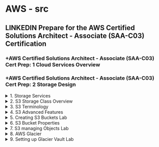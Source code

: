 # AWS - src

## LINKEDIN Prepare for the AWS Certified Solutions Architect - Associate (SAA-C03) Certification

### +AWS Certified Solutions Architect - Associate (SAA-C03) Cert Prep: 1 Cloud Services Overview

### +AWS Certified Solutions Architect - Associate (SAA-C03) Cert Prep: 2 Storage Design

<details>
<summary>1. Storage Services </summary>

# Storage Services

AWS offers a variety of storage services, requiring understanding to choose the right ones.

- Simple Storage Service (S3)
- Glacier
- CloudFront
- Elastic Block Store (EBS)
- The Storage Gateway 
- The Snow Family
- Databases

## Simple Storage Service (S3)

- Simple Storage Service (S3) is a primary service for general storage needs.
- It was one of the first storage services that Amazon ever offered with AWS.
- File storage, akin to S3 object storage, deals with objects or chunks of information.
- With file storage, we're dealing with objects, or chunks of information.
- AWS uses something similar to file storage with S3 called object storage, so they treat a file like an object.
- File storage is used all the time on our local networks with NAS devices. So, if you've ever connected a network-attached-storage device to your network, even at home, and you put files on there, you are using file-based storage.
- Now, within that NAS device, you don't actually access it at the allocation vector level, or the block or sector level. Instead, you're dealing with it as a file, or in S3 terminology, as an object.

## Glacier

- Glacier is suitable for archiving large amounts of data not frequently accessed.
- Glacier is for that archival data, someplace to put a large amount of data that you want to keep for a long time, but you're not necessarily worried about accessing it frequently or instantly.

## CloudFront

- CloudFront optimizes content delivery by caching data near users.
- CloudFront is about getting the stuff close to your users.
- It is simply making sure that web information, this kind of data that's accessed frequently by your website visitors, is cached at an Edge location that's near the customer.

## Elastic Block Store (EBS)

- Elastic Block Store (EBS) provides fast block-level access for instances.
- Block storage, used with EBS, offers data access similar to local hard drives.
- Elastic Block Store is the best storage solution to use for your instances when you want those instances to have very fast block-level access rather than object-level access. S3 is object level.
- It's used on local networks all the time. We use it with ISCSI; internet SCSI, or Fiber channel, et cetera. These are done to connect to storage area networks usually.
- Basically, what we're doing is, across the network, being able to get access to data in a similar way we do to local hard drives.
- AWS can use block storage with virtual machines within the AWS Cloud when you use Elastic Block Store, or EBS.

## The Storage Gateway 

- The Storage Gateway enables accessing cloud storage as if it's local.
- It is basically an appliance that you put on your local network, either a software appliance or a hardware appliance, that acts as a VPN connection into the Amazon Cloud so that you can access your storage as if it's local storage.

## The Snow Family

- The Snow Family assists in migrating massive data to the cloud.
- It is a collection of really three primary products that can be used in order to migrate data from your local data stores into the cloud when you have massive amounts of data that you need to move.

## Databases

- Databases also serve as storage solutions.

# Factors to consider when choosing a Storage Service:

- Consider factors like size, performance, and cost when selecting a storage service.
- Performance includes both access speed and the time it takes for data retrieval.
- Balance performance requirements with cost considerations; Glacier offers cost savings but delayed access.
- Choose storage services based on the urgency of data access and budget constraints.

# #END</details>

<details>
<summary>2. S3 Storage Class Overview </summary>

# S3 Storage Class Overview

- S3 is an AWS storage service focused on object storage.
- Objects are stored within buckets, which can hold files or any data chunks.
- Objects are automatically distributed across at least three Availability Zones for redundancy, except for the 1A class which uses only one zone for lower cost but reduced availability.
- S3 supports encryption and automatic data classification.
- Data classification aids in security and management tasks such as moving data to Glacier based on usage patterns.
- AWS enables direct big data analytics against data stored in S3 buckets without the need for database migration.
- S3 primarily offers object storage, not file storage.
- Different classes of S3 storage provide varying levels of availability and cost.
- Choose the appropriate method for data ingestion based on requirements and constraints.

# Getting Data into S3

## AWS APIs

- AWS APIs allow direct integration into applications for uploading data.

## Amazon Direct Connect

- Amazon Direct Connect establishes VPN connections for data transfer.

## Storage Gateway

- Storage Gateway synchronizes or replicates local data with S3.

## Kinesis Firehose

- Kinesis Firehose facilitates analytical data transfer to S3.

## Transfer Acceleration

- Transfer Acceleration speeds up data uploads globally but at increased cost.

## The Snow Family

- Snowball, Snowball Edge, and Snowmobile offer scalable solutions for data migration.
- Snowmobile is a large trailer capable of storing exabytes of data.
- Snowball Edge can run instances for analytics on-premises before transferring data to AWS.

![image](https://github.com/omeatai/src-aws/assets/32337103/74d73bd8-81bc-4d21-a445-4d92d99aac10)

# #END</details>

<details>
<summary>3. S3 Terminology </summary>

# S3 Terminology

- Buckets: Containers for storing objects in S3, with a default limit per AWS account.
- Regions: Geographic locations where buckets are created, affecting data accessibility and latency.
- Objects: Data stored within buckets, similar to files, but can also include structured data.
- Keys: Logical names of objects within buckets, analogous to file names.
- Object URLs: Unique URLs assigned to each object for internet access.
- Eventual Consistency: Objects may take some time to replicate across availability zones, leading to eventual consistency.
- Static Website Hosting: S3 is suitable for hosting static websites due to quick access and URL accessibility.

# S3 Operations:
- Creating and deleting buckets.
- Writing, reading, and deleting objects.
- Managing object properties.
- Listing keys in buckets.
 
# REST Interface (API):
- Represents S3's API for programming access.
- Utilizes CRUD operations (Create, Read, Update, Delete) mapped to HTTP methods (PUT, POST, GET, DELETE).
- Important for developers but less emphasized in architect or designer certifications.

# #END</details>

<details>
<summary>4. S3 Advanced Features </summary>

# S3 Advanced Features

## Prefixes and Delimiters:

- Used for organizing data within S3 buckets, resembling folder structures.
- Prefixes are strings of characters indicating hierarchy, while delimiters separate prefixes.

## Storage Classes:

- Different options for storing data in S3, including S3 Standard, S3 Infrequent Access, S3 Reduced Redundancy Storage, and Glacier.
- Vary in availability, redundancy, and cost.

![image](https://github.com/omeatai/src-aws/assets/32337103/8347fdc8-d31f-4829-a434-0d81d08d7dcc)

## Object Lifecycle Management:

- Automates the transition of objects between different storage classes over time based on predefined rules.
- Helps optimize costs by moving data to the most suitable storage class as per its usage pattern.

## Encryption:

- Server-side Encryption: AWS encrypts objects after upload and decrypts them upon access automatically.
- Client-side Encryption: Objects are encrypted locally before upload, ensuring security during transit.

## Versioning:

- Enables the storage of multiple versions of objects within S3 buckets.
- Once enabled, cannot be disabled, but can be suspended to prevent new versions from being created.

## Additional Features:

- Multifactor Authentication Delete (MFA Delete): Requires additional authentication (e.g., code sent to phone) to delete objects, enhancing security.
- Multipart Upload: Accelerates uploads of large files by splitting them into multiple parts for faster transmission and reassembly.
- Range GETs: Allows retrieval of specific portions of large files within S3 objects.
- Cross-Region Replication: Replicates data between S3 buckets in different AWS regions to ensure data durability and availability.
- Logging and Event Notifications: Logs actions performed on buckets and sends notifications for specified events, facilitating monitoring and management.
- Understanding these advanced features is crucial for effectively managing and optimizing S3 storage for various use cases and cost-efficiency.

# #END</details>

<details>
<summary>5. Creating S3 Buckets Lab </summary>

# Creating S3 Buckets Lab

- Everything related to Amazon S3 can be managed through the GUI interface of the AWS Management Console.

## Creating a Bucket:

- Navigate to the S3 management console.
- Click on "Create Bucket".
- Choose a DNS compliant bucket name, ensuring uniqueness globally across all of Amazon S3.
- Configure properties such as versioning, logging, tags, encryption, and access permissions.
- Review the settings and create the bucket.

## Bucket Properties:

- After creating the bucket, explore its properties, including options like versioning, server access logs, static website hosting, object-level logging, default encryption, tags, and more.
- Properties can be configured both during the creation process and afterward.

## Versioning:

- Enable versioning to store multiple versions of objects in the bucket.
- Once enabled, versioning cannot be disabled; it can only be suspended.

## Conclusion:

- Basic process of creating an S3 bucket involves choosing a unique name, configuring properties, and reviewing settings before creation.
- Further customization options include exploring bucket properties and enabling features like versioning for data management and security.

## Lab

![image](https://github.com/omeatai/src-aws/assets/32337103/3a2ce10b-a4e5-4793-8b7b-5819e9c01669)
![image](https://github.com/omeatai/src-aws/assets/32337103/4cf9ef63-9e59-44ab-8801-755382a519af)
![image](https://github.com/omeatai/src-aws/assets/32337103/b10d28ec-12b6-4bb0-a573-2ca2b79a2bb0)
![image](https://github.com/omeatai/src-aws/assets/32337103/b864b0f6-d911-4382-b5e9-7807a2d0eb60)
![image](https://github.com/omeatai/src-aws/assets/32337103/a3250eaa-147b-4e2d-9dc3-b2ec53e1c33a)
![image](https://github.com/omeatai/src-aws/assets/32337103/244157b4-9477-4878-a07a-56b048eb6f8c)
![image](https://github.com/omeatai/src-aws/assets/32337103/53e0b407-8933-4416-8c81-81c6e88298df)
![image](https://github.com/omeatai/src-aws/assets/32337103/86c681e9-f71c-4a57-a0a6-8fea87b5fb0e)
![image](https://github.com/omeatai/src-aws/assets/32337103/bc2b0e52-37bd-4c70-82b4-3dc6104e93a7)
![image](https://github.com/omeatai/src-aws/assets/32337103/c13b7c2a-412b-42f9-b13b-1fb3d8e60254)
![image](https://github.com/omeatai/src-aws/assets/32337103/28356447-5458-4e83-8fe0-5e9733167da8)
![image](https://github.com/omeatai/src-aws/assets/32337103/7df4a408-05c0-4388-abcb-76a202b0b7a2)

# #END</details>

<details>
<summary>6. S3 Bucket Properties </summary>

# S3 Bucket Properties

## Static Web Hosting:

- Allows hosting a static website within an S3 bucket by uploading HTML, image, and audio files.
- Can be enabled through the S3 management console, providing a URL for accessing the website.
- Consider using DNS redirection for a friendlier URL.

## Encryption:

- Two options available: AES and KMS.
- AES: Keys managed fully by AWS, simpler setup.
- KMS: Keys managed through Key Management Service, offering more management flexibility.
- Both options provide server-side encryption for stored objects.
  
## Tags:
- Customizable metadata for organizing and managing buckets.
- Useful for categorizing buckets based on departments, purposes, etc.

## Permissions:

- Managed at both bucket and object levels.
- Bucket-level permissions inherited by objects.
- Account permissions: Control access for the AWS account.
- Public access: Allows anonymous access with specified permissions (listing, reading, writing).
- Bucket policy: JSON-based policy for fine-grained access control.
- CORS (Cross-Origin Resource Sharing): Used for web application frameworks.

## Management:
- Lifecycle rules: Automate transitions and expiration of objects based on specified criteria (prefixes, tags, storage class transitions, expiration).
- Replication: Cross-region replication for redundancy and disaster recovery.
- Analytics, metrics, and inventory: Monitoring and analysis tools for bucket management.

## Conclusion:

- S3 bucket properties play a crucial role in managing objects effectively.
- Options include hosting static websites, encryption, tagging, permissions management, and lifecycle rules.
- Understanding and configuring these properties ensures efficient and secure storage and access of objects within S3 buckets.

## POLICY JSON DOCUMENT

```json
{
  "Version": "2012-10-17",
  "Statement": [
    {
      "Sid": "Stmt1710784997612",
      "Action": "s3:*",
      "Effect": "Allow",
      "Resource": "arn:aws:s3:::marketing-omeatai"
    }
  ]
}
```

## [https://awspolicygen.s3.amazonaws.com/policygen.html](https://awspolicygen.s3.amazonaws.com/policygen.html)

![image](https://github.com/omeatai/src-aws/assets/32337103/dbca9abe-064d-40e1-9ee7-ce7a94902147)

# #END</details>

<details>
<summary>7. S3 managing Objects Lab </summary>

# S3 managing Objects Lab

## Creating Folders:

- Folders in S3 are simulated using prefixes and delimiters.
- You can create "folders" through the S3 management console.
- Despite being called folders, they are actually objects displayed as folders.

## Uploading Files:

- Use the "Upload" button to add files to the bucket.
- Files can be uploaded individually or in bulk.
- Permissions and properties can be configured during the upload process.

## File Properties:

- Properties of uploaded files include encryption, tags, and permissions.
- Tags can be used for lifecycle management and organization.

## Object Management:

- Objects can be managed individually, including actions like download, rename, delete, etc.
- Permissions can be set for each object separately.

## Versioning:

- Versioning can be enabled for the bucket.
- Uploading a new version of a file preserves previous versions.
- Deleted files are marked for deletion but can be recovered.
- Features like versioning, folder creation, and object management enhance flexibility and control.
- S3 provides robust options for organizing, securing, and managing data, surpassing simple file storage solutions like Dropbox.

## Lab

<img width="1093" alt="image" src="https://github.com/omeatai/src-aws/assets/32337103/7be01e0b-a236-413e-a8ce-0ef8f4aaea92">
<img width="1097" alt="image" src="https://github.com/omeatai/src-aws/assets/32337103/81faeebb-ad4b-4f96-a4ad-4f5ee464d7b5">
<img width="1094" alt="image" src="https://github.com/omeatai/src-aws/assets/32337103/48ef1440-235f-47c8-9b43-b6f3c55e1aa0">
<img width="1091" alt="image" src="https://github.com/omeatai/src-aws/assets/32337103/f2bf3d2f-192b-4313-9a61-cb2cfed3d900">
<img width="1100" alt="image" src="https://github.com/omeatai/src-aws/assets/32337103/88c9310b-8315-496b-8ed7-8084d2172772">
<img width="1095" alt="image" src="https://github.com/omeatai/src-aws/assets/32337103/4edef75c-ddbe-4a4f-802f-85348fdface3">
<img width="1096" alt="image" src="https://github.com/omeatai/src-aws/assets/32337103/91a3a259-cacd-4e8f-968c-52b77586ca49">
<img width="1097" alt="image" src="https://github.com/omeatai/src-aws/assets/32337103/6f66875d-9347-4225-b4a6-be8d9056f30d">
<img width="1095" alt="image" src="https://github.com/omeatai/src-aws/assets/32337103/6da14c77-b299-4c2b-90e9-117c194cfba0">

# #END</details>

<details>
<summary>8. AWS Glacier </summary>

# AWS Glacier

## Glacier Overview:

- Glacier is an archival data storage solution provided by AWS.
- Designed for storing data that is not frequently accessed, often referred to as "cold data."
- Offers significantly lower storage costs compared to active storage solutions.
- Provides three access methods: expedited (3-5 minutes), standard (3-5 hours), and bulk (5-12 hours), with varying costs.

## Integration with S3:

- Glacier can be integrated with Amazon S3 as a storage class.
- S3 cold data can be automatically moved to Glacier using lifecycle rules.

## Data Import:

- Snow devices can be used to import large amounts of data into Glacier.
- Storage Gateways provide connectivity to Glacier for backup and archiving purposes.
  
## Key Concepts:

- Archives: Data stored in Glacier, analogous to objects in S3.
- Vaults: Containers used to store archives, replacing buckets in S3.
- Vault Locks: Security measures to restrict access to vaults and prevent unauthorized retrieval.
  
## Data Retrieval:

- Up to 5% of data retrieval is free each month, without rollover.
- Vaults can be configured to limit retrieval costs and control access to data.
- Decision-making processes should be established to ensure cost-effective use of Glacier, especially for large data retrievals.

## Conclusion:

- Glacier offers a cost-effective solution for storing archival data.
- Proper planning and management are essential to optimize costs and control access to data.

# #END</details>

<details>
<summary>9. Setting up Glacier Vault Lab </summary>

# Setting up Glacier Vault Lab 

```x

```

```x

```

```x

```

```x

```

```x

```

```x

```

# #END</details>
